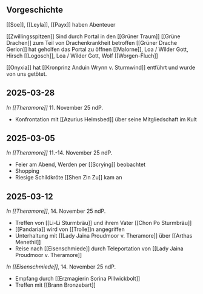 ## Vorgeschichte

[[Soe]], [[Leyla]], [[Payx]] haben Abenteuer

[[Zwillingsspitzen]]
Sind durch Portal in den [[Grüner Traum]]
[[Grüne Drachen]] zum Teil von Drachenkrankheit betroffen
[[Grüner Drache Gerion]] hat geholfen das Portal zu öffnen
[[Malorne]], Loa / Wilder Gott, Hirsch
[[Logosch]], Loa / Wilder Gott, Wolf
[[Worgen-Fluch]]

[[Onyxia]] hat [[Kronprinz Anduin Wrynn v. Sturmwind]] entführt und wurde von uns getötet.

## 2025-03-28
*In [[Theramore]]* 11. November 25 ndP.

- Konfrontation mit [[Azurius Helmsbed]] über seine Mitgliedschaft im Kult
## 2025-03-05
*In [[Theramore]]* 11.-14. November 25 ndP.

- Feier am Abend, Werden per [[Scrying]] beobachtet
- Shopping
- Riesige Schildkröte [[Shen Zin Zu]] kam an
## 2025-03-12
*In [[Theramore]]*, 14. November 25 ndP.

- Treffen von [[Li-Li Sturmbräu]] und ihrem Vater [[Chon Po Sturmbräu]]
- [[Pandaria]] wird von [[Trolle]]n angegriffen
- Unterhaltung mit [[Lady Jaina Proudmoor v. Theramore]] über [[Arthas Menethil]]
- Reise nach [[Eisenschmiede]] durch Teleportation von [[Lady Jaina Proudmoor v. Theramore]]

*In [[Eisenschmiede]]*, 14. November 25 ndP.

- Empfang durch [[Erzmagierin Sorina Pillwickbolt]]
- Treffen mit [[Brann Bronzebart]]